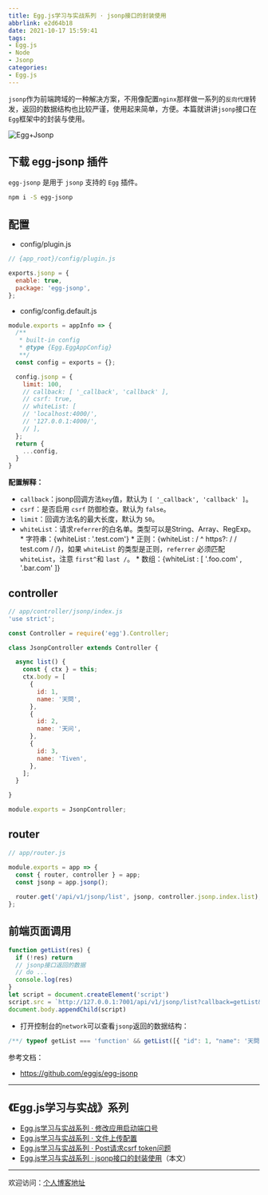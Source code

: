 ```yaml
---
title: Egg.js学习与实战系列 · jsonp接口的封装使用
abbrlink: e2d64b18
date: 2021-10-17 15:59:41
tags:
- Egg.js
- Node
- Jsonp
categories:
- Egg.js
---
```


`jsonp`作为前端跨域的一种解决方案，不用像配置`nginx`那样做一系列的`反向代理`转发，返回的数据结构也比较严谨，使用起来简单，方便。本篇就讲讲`jsonp`接口在`Egg`框架中的封装与使用。

![Egg+Jsonp](https://tiven.cn/static/img/img-post-15-a2_QWlAulIU0nNCpQ7ze1.jpg)

<!-- more -->

## 下载 egg-jsonp 插件

`egg-jsonp` 是用于 `jsonp` 支持的 `Egg` 插件。

```sh
npm i -S egg-jsonp 
```

## 配置

* config/plugin.js

```js
// {app_root}/config/plugin.js

exports.jsonp = {
  enable: true,
  package: 'egg-jsonp',
};
```

* config/config.default.js

```js
module.exports = appInfo => {
  /**
   * built-in config
   * @type {Egg.EggAppConfig}
   **/
  const config = exports = {};

  config.jsonp = {
    limit: 100,
    // callback: [ '_callback', 'callback' ],
    // csrf: true,
    // whiteList: [
    // 'localhost:4000/',
    // '127.0.0.1:4000/',
    // ],
  };
  return {
    ...config,
  }
}
```

**配置解释：** 
* `callback`：jsonp回调方法`key`值，默认为 `[ '_callback', 'callback' ]`。
* `csrf`：是否启用 `csrf` 防御检查。默认为 `false`。
* `limit`：回调方法名的最大长度，默认为 `50`。
* `whiteList`：请求`referrer`的白名单。类型可以是String、Array、RegExp。
        * 字符串：{whiteList : '.test.com'}
        * 正则：{whiteList : / ^ https?: \/ \/ test.com \/ /}，如果 `whiteList` 的类型是正则，`referrer` 必须匹配 `whiteList`，注意 `first^`和 `last /`。
        * 数组：{whiteList : [  '.foo.com' ,  '.bar.com'  ]}

  
## controller

```js
// app/controller/jsonp/index.js
'use strict';

const Controller = require('egg').Controller;

class JsonpController extends Controller {

  async list() {
    const { ctx } = this;
    ctx.body = [
      {
        id: 1,
        name: '天問', 
      },
      {
        id: 2,
        name: '天问', 
      },
      {
        id: 3,
        name: 'Tiven', 
      },
    ];
  }

}

module.exports = JsonpController;

```

## router

```js
// app/router.js

module.exports = app => {
  const { router, controller } = app;
  const jsonp = app.jsonp();
  
  router.get('/api/v1/jsonp/list', jsonp, controller.jsonp.index.list);
};

```

## 前端页面调用

```js
function getList(res) {
  if (!res) return
  // jsonp接口返回的数据
  // do ...
  console.log(res)
}
let script = document.createElement('script')
script.src = `http://127.0.0.1:7001/api/v1/jsonp/list?callback=getList&v=${Date.now()}`
document.body.appendChild(script)
```

* 打开控制台的`network`可以查看`jsonp`返回的数据结构：

```javascript
/**/ typeof getList === 'function' && getList([{ "id": 1, "name": '天問'}, { "id": 2,"name": '天问'},{"id": 3, "name": 'Tiven'}]);
```

参考文档：
* https://github.com/eggjs/egg-jsonp

---

## 《Egg.js学习与实战》系列

* [Egg.js学习与实战系列 · 修改应用启动端口号](https://tiven.cn/p/9836898b/ "修改应用启动端口号")
* [Egg.js学习与实战系列 · 文件上传配置](https://tiven.cn/p/a31793d2/ "文件上传配置")
* [Egg.js学习与实战系列 · Post请求csrf token问题](https://tiven.cn/p/c988d645/ "Post请求`csrf token`问题")
* [Egg.js学习与实战系列 · jsonp接口的封装使用](https://tiven.cn/p/e2d64b18/ "jsonp接口的封装使用")（本文）

---

欢迎访问：[个人博客地址](https://tiven.cn/p/e2d64b18/ "天問博客")
